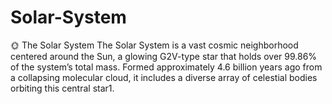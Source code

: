 # Solar-System
🌞 The Solar System The Solar System is a vast cosmic neighborhood centered around the Sun, a glowing G2V-type star that holds over 99.86% of the system’s total mass. Formed approximately 4.6 billion years ago from a collapsing molecular cloud, it includes a diverse array of celestial bodies orbiting this central star1.
